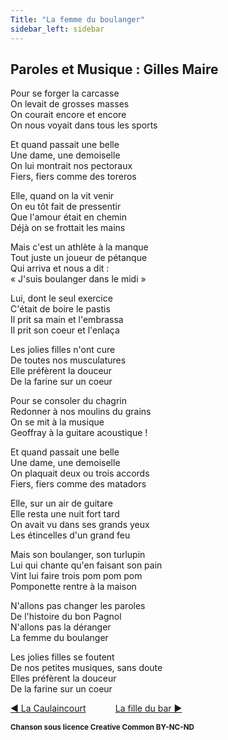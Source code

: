 ```yaml
---
Title: "La femme du boulanger"
sidebar_left: sidebar
---
```


##  Paroles et Musique : Gilles Maire
  
Pour se forger la carcasse  
On levait de grosses masses  
On courait encore et encore  
On nous voyait dans tous les sports  
  
Et quand passait une belle  
Une dame, une demoiselle  
On lui montrait nos pectoraux  
Fiers, fiers comme des toreros  
  
Elle, quand on la vit venir  
On eu tôt fait de pressentir  
Que l'amour était en chemin  
Déjà on se frottait les mains  
  
Mais c'est un athlète à la manque  
Tout juste un joueur de pétanque  
Qui arriva et nous a dit :  
« J'suis boulanger dans le midi »  
  
Lui, dont le seul exercice  
C'était de boire le pastis  
Il prit sa main et l'embrassa  
Il prit son coeur et l'enlaça  
  
Les jolies filles n'ont cure  
De toutes nos musculatures  
Elle préfèrent la douceur  
De la farine sur un coeur  
  
Pour se consoler du chagrin  
Redonner à nos moulins du grains  
On se mit à la musique  
Geoffray à la guitare acoustique !  
  
Et quand passait une belle  
Une dame, une demoiselle  
On plaquait deux ou trois accords  
Fiers, fiers comme des matadors  
  
Elle, sur un air de guitare  
Elle resta une nuit fort tard  
On avait vu dans ses grands yeux  
Les étincelles d'un grand feu  
  
Mais son boulanger, son turlupin  
Lui qui chante qu'en faisant son pain  
Vint lui faire trois pom pom pom  
Pomponette rentre à la maison  
  
N'allons pas changer les paroles  
De l'histoire du bon Pagnol  
N'allons pas la déranger  
La femme du boulanger  
  
Les jolies filles se foutent  
De nos petites musiques, sans doute  
Elles préfèrent la douceur  
De la farine sur un coeur  


[ ◀ La Caulaincourt](../la_caulaincourt) ​ ​ ​ ​ ​ ​ ​ ​ ​ ​ ​ ​[La fille du bar ▶](../la_fille_du_bar)


<b><sub>Chanson sous licence Creative Common BY-NC-ND</sub></b>

